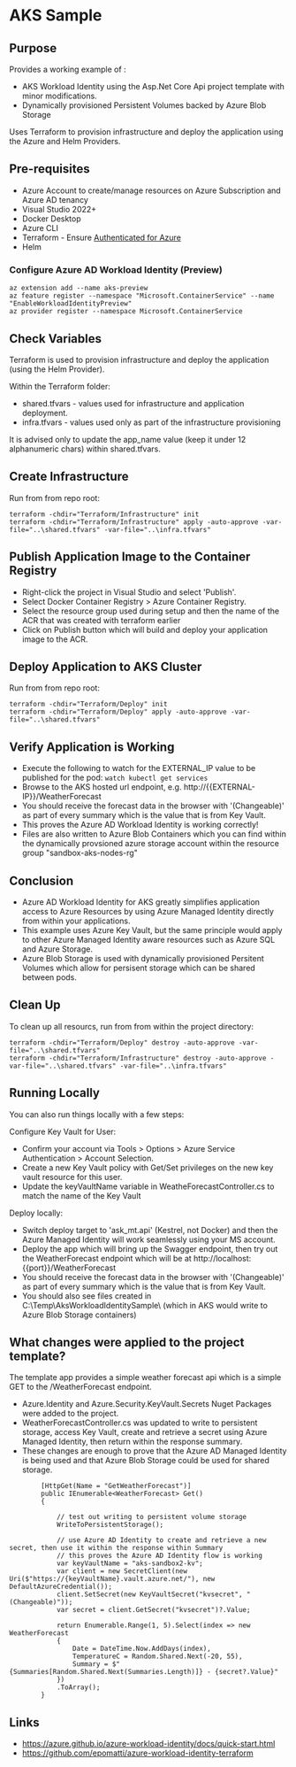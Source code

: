 # AKS Sample

## Purpose
Provides a working example of :
- AKS Workload Identity using the Asp.Net Core Api project template with minor modifications. 
- Dynamically provisioned Persistent Volumes backed by Azure Blob Storage

Uses Terraform to provision infrastructure and deploy the application using the Azure and Helm Providers.

## Pre-requisites
- Azure Account to create/manage resources on Azure Subscription and Azure AD tenancy
- Visual Studio 2022+
- Docker Desktop
- Azure CLI
- Terraform - Ensure [Authenticated for Azure](https://registry.terraform.io/providers/hashicorp/azurerm/latest/docs#authenticating-to-azure)
- Helm

### Configure Azure AD Workload Identity (Preview)
```
az extension add --name aks-preview
az feature register --namespace "Microsoft.ContainerService" --name "EnableWorkloadIdentityPreview"
az provider register --namespace Microsoft.ContainerService
```

## Check Variables
Terraform is used to provision infrastructure and deploy the application (using the Helm Provider).

Within the Terraform folder:
- shared.tfvars - values used for infrastructure and application deployment. 
- infra.tfvars - values used only as part of the infrastructure provisioning

It is advised only to update the app_name value (keep it under 12 alphanumeric chars) within shared.tfvars.

## Create Infrastructure
Run from from repo root:
```
terraform -chdir="Terraform/Infrastructure" init
terraform -chdir="Terraform/Infrastructure" apply -auto-approve -var-file="..\shared.tfvars" -var-file="..\infra.tfvars"
```

## Publish Application Image to the Container Registry
- Right-click the project in Visual Studio and select 'Publish'.
- Select Docker Container Registry > Azure Container Registry.
- Select the resource group used during setup and then the name of the ACR that was created with terraform earlier
- Click on Publish button which will build and deploy your application image to the ACR.

## Deploy Application to AKS Cluster
Run from from repo root:
```
terraform -chdir="Terraform/Deploy" init
terraform -chdir="Terraform/Deploy" apply -auto-approve -var-file="..\shared.tfvars" 
```

## Verify Application is Working
- Execute the following to watch for the EXTERNAL_IP value to be published for the pod: ```watch kubectl get services```
- Browse to the AKS hosted url endpoint, e.g. http://{{EXTERNAL-IP}}/WeatherForecast 
- You should receive the forecast data in the browser with '(Changeable)' as part of every summary which is the value that is from Key Vault.
- This proves the Azure AD Workload Identity is working correctly!
- Files are also written to Azure Blob Containers which you can find within the dynamically provsioned azure storage account within the resource group "sandbox-aks-nodes-rg"

## Conclusion
- Azure AD Workload Identity for AKS greatly simplifies application access to Azure Resources by using Azure Managed Identity directly from within your applications. 
- This example uses Azure Key Vault, but the same principle would apply to other Azure Managed Identity aware resources such as Azure SQL and Azure Storage.
- Azure Blob Storage is used with dynamically provisioned Persitent Volumes which allow for persisent storage which can be shared between pods.

## Clean Up
To clean up all resourcs, run from from within the project directory:
 ```
terraform -chdir="Terraform/Deploy" destroy -auto-approve -var-file="..\shared.tfvars"
terraform -chdir="Terraform/Infrastructure" destroy -auto-approve -var-file="..\shared.tfvars" -var-file="..\infra.tfvars"
```

## Running Locally 

You can also run things locally with a few steps:

 Configure Key Vault for User:
 - Confirm your account via Tools > Options > Azure Service Authentication > Account Selection.
 - Create a new Key Vault policy with Get/Set privileges on the new key vault resource for this user.
 - Update the keyVaultName variable in WeatheForecastController.cs to match the name of the Key Vault 

 Deploy locally:
 - Switch deploy target to 'ask_mt.api' (Kestrel, not Docker) and then the Azure Managed Identity will work seamlessly using your MS account. 
 - Deploy the app which will bring up the Swagger endpoint, then try out the WeatherForecast endpoint which will be at http://localhost:{{port}}/WeatherForecast 
 - You should receive the forecast data in the browser with '(Changeable)' as part of every summary which is the value that is from Key Vault.
 - You should also see files created in C:\Temp\AksWorkloadIdentitySample\ (which in AKS would write to Azure Blob Storage containers)

## What changes were applied to the project template?
The template app provides a simple weather forecast api which is a simple GET to the /WeatherForecast endpoint. 

- Azure.Identity and Azure.Security.KeyVault.Secrets Nuget Packages were added to the project.
- WeatherForecastController.cs was updated to write to persistent storage, access Key Vault, create and retrieve a secret using Azure Managed Identity, then return within the response summary.
- These changes are enough to prove that the Azure AD Managed Identity is being used and that Azure Blob Storage could be used for shared storage.

```
        [HttpGet(Name = "GetWeatherForecast")]
        public IEnumerable<WeatherForecast> Get()
        {

            // test out writing to persistent volume storage
            WriteToPersistentStorage();

            // use Azure AD Identity to create and retrieve a new secret, then use it within the response within Summary
            // this proves the Azure AD Identity flow is working 
            var keyVaultName = "aks-sandbox2-kv";
            var client = new SecretClient(new Uri($"https://{keyVaultName}.vault.azure.net/"), new DefaultAzureCredential());
            client.SetSecret(new KeyVaultSecret("kvsecret", "(Changeable)"));
            var secret = client.GetSecret("kvsecret")?.Value;

            return Enumerable.Range(1, 5).Select(index => new WeatherForecast
            {
                Date = DateTime.Now.AddDays(index),
                TemperatureC = Random.Shared.Next(-20, 55),
                Summary = $"{Summaries[Random.Shared.Next(Summaries.Length)]} - {secret?.Value}"
            })
            .ToArray();
        }

```

## Links
- https://azure.github.io/azure-workload-identity/docs/quick-start.html
- https://github.com/epomatti/azure-workload-identity-terraform
